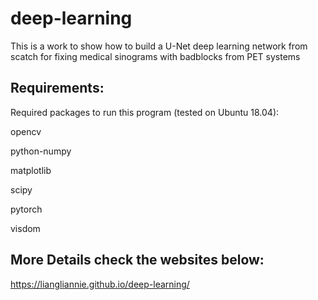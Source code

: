 # deep-learning

This is a work to show how to build a U-Net deep learning network from scatch for fixing medical sinograms with badblocks from PET systems

Requirements:
-----------------------------------------------------------------
Required packages to run this program (tested on Ubuntu 18.04):

opencv

python-numpy

matplotlib

scipy

pytorch

visdom

More Details check the websites below:
--------------------------------------------------------------------------------------------
   https://liangliannie.github.io/deep-learning/
